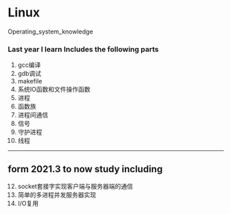 # Linux
Operating_system_knowledge
### Last year I learn Includes the following parts
1. gcc编译
2. gdb调试
3. makefile
4. 系统IO函数和文件操作函数
5. 进程
6. 函数族
7. 进程间通信
8. 信号
9. 守护进程
10. 线程

---
## form 2021.3 to now study including 

12. socket套接字实现客户端与服务器端的通信
13. 简单的多进程并发服务器实现
14. I/O复用
